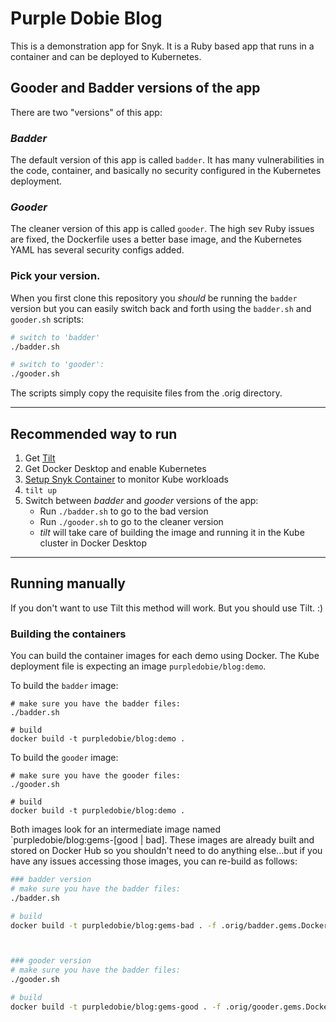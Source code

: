 # Purple Dobie Blog

This is a demonstration app for Snyk. It is a Ruby based app that runs in a container and can be deployed to Kubernetes.

## Gooder and Badder versions of the app

There are two "versions" of this app:

### _Badder_
The default version of this app is called `badder`. It has many vulnerabilities in the code, container, and basically no security configured in the Kubernetes deployment.

### _Gooder_
The cleaner version of this app is called `gooder`. The high sev Ruby issues are fixed, the Dockerfile uses a better base image, and the Kubernetes YAML has several security configs added.

### Pick your version.
When you first clone this repository you _should_ be running the `badder` version but you can easily switch back and forth using the `badder.sh` and `gooder.sh` scripts:

```bash
# switch to 'badder'
./badder.sh

# switch to 'gooder':
./gooder.sh
```

The scripts simply copy the requisite files from the .orig directory.

---
## Recommended way to run

1. Get [Tilt](https://docs.tilt.dev/install.html)
1. Get Docker Desktop and enable Kubernetes
1. [Setup Snyk Container](https://support.snyk.io/hc/en-us/articles/360003916138-Kubernetes-integration-overview) to monitor Kube workloads
1. `tilt up`
1. Switch between _badder_ and _gooder_ versions of the app:
   * Run `./badder.sh` to go to the bad version
   * Run `./gooder.sh` to go to the cleaner version
   * _tilt_ will take care of building the image and running it in the Kube cluster in Docker Desktop

---

## Running manually
If you don't want to use Tilt this method will work. But you should use Tilt. :) 


### Building the containers
You can build the container images for each demo using Docker. The Kube deployment file is expecting an image `purpledobie/blog:demo`.

To build the `badder` image:
```
# make sure you have the badder files:
./badder.sh

# build
docker build -t purpledobie/blog:demo .
```
To build the `gooder` image:
```
# make sure you have the gooder files:
./gooder.sh

# build
docker build -t purpledobie/blog:demo .
```
Both images look for an intermediate image named `purpledobie/blog:gems-[good | bad]. These images are already built and stored on Docker Hub so you shouldn't need to do anything else...but if you have any issues accessing those images, you can re-build as follows:

```bash
### badder version
# make sure you have the badder files:
./badder.sh

# build
docker build -t purpledobie/blog:gems-bad . -f .orig/badder.gems.Dockerfile



### gooder version
# make sure you have the badder files:
./gooder.sh

# build
docker build -t purpledobie/blog:gems-good . -f .orig/gooder.gems.Dockerfile
```

### 
